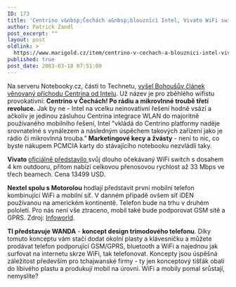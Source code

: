 ```yaml
---
ID: 173
title: 'Centrino v&nbsp;Čechách a&nbsp;blouznící Intel, Vivato WiFi switch, Mobil s&nbsp;WiFi od Motoroly a&nbsp;také od TI.'
author: Patrick Zandl
post_excerpt: ""
layout: post
oldlink: >
  https://www.marigold.cz/item/centrino-v-cechach-a-blouznici-intel-vivato-wifi-switch-mobil-s-wifi-od-motoroly-a-take-od-ti
published: true
post_date: 2003-03-18 07:51:00
---
```

<p>
Na serveru Notebooky.cz, části to Technetu, <A href="http://www.notebooky.cz/novinky/centrinotzcr030318.html" target=_blank>vyšel Bohoušův článek věnovaný příchodu Centrina od Intelu</A>. Už název je pro zběhlého wifistu provokativní: <B>Centrino v Čechách! Po rádiu a mikrovlnné troubě třetí revoluce.</B> Jak by ne - Intel na vcelku neinovativní řešení hodně vsází a ačkoliv je jedinou zásluhou Centrina integrace WLAN do majoritně používaného mobilního řešení, Intel "vkládá do Centrino platformy naděje srovnatelné s vynálezem a následným úspěchem takových zařízení jako je rádio či mikrovlnná trouba."<STRONG> Marketingové kecy a žvásty</STRONG> - není to nic, co byste nákupem PCMCIA karty do stávajícího notebooku nezvládli taky. </p>

<p>
<STRONG>Vivato </STRONG><A href="http://www.vivato.net/" target=_blank>oficiálně představilo </A>svůj dlouho očekávaný WiFi switch s dosahem 4 km outdooru, přitom nabízí celkovou přenosovou rychlost až 33 Mbps ve třech beamech. Cena 13499 USD. </p>

<p>
<STRONG>Nextel spolu s Motorolou</STRONG> hodlají představit první mobilní telefon kombinující WiFi a mobilní síť. V danném případě ovšem síť iDEN používanou na americkém kontinentě. Telefon bude na trhu v druhém pololetí. Pro nás není vše ztraceno, mobil také bude podporovat GSM sítě a GPRS. Zdroj: <A href="http://www.infoworld.com/article/03/03/17/HNnextel_1.html" target=_blank>Infoworld</A>.</p>

<p>
<STRONG>TI představuje WANDA</STRONG> - <STRONG>koncept design trimodového telefonu</STRONG>. Díky tomuto konceptu vám stačí dodat okolní plasty a klávesničku a můžete prodávat telefon podporující GSM/GPRS, bluetooth a WiFi a najednou jak surfovat na internetu skrze WiFi, tak telefonovat. Koncepty jsou úspěšná záležitost především pro tchajwanské firmy - ty jen konceptový tišťák obalí do líbivého plastu a produkují mobil na úrovni. WiFi a mobily pomal srůstají, nemyslíte?</p>
